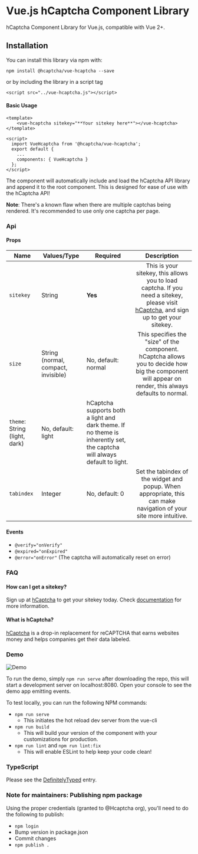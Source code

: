 # Vue.js hCaptcha Component Library

hCaptcha Component Library for Vue.js, compatible with Vue 2+.

## Installation
You can install this library via npm with:
```
npm install @hcaptcha/vue-hcaptcha --save
```

or by including the library in a script tag
```
<script src="../vue-hcaptcha.js"></script>
```

#### Basic Usage
```
<template>
    <vue-hcaptcha sitekey="**Your sitekey here**"></vue-hcaptcha>
</template>

<script>
  import VueHcaptcha from '@hcaptcha/vue-hcaptcha';
  export default {
    ...
    components: { VueHcaptcha }
  };
</script>
```

The component will automatically include and load the hCaptcha API library and append it to the root component.
This is designed for ease of use with the hCaptcha API!

**Note**: There's a known flaw when there are multiple captchas being rendered. It's recommended to use only one captcha per page.

### Api

#### Props

|Name|Values/Type|Required|Description|
|---|---|---|:---:|
|`sitekey`|String|**Yes**|This is your sitekey, this allows you to load captcha. If you need a sitekey, please visit [hCaptcha](https://www.hcaptcha.com), and sign up to get your sitekey.|
|`size`|String (normal, compact, invisible)|No, default: normal|This specifies the "size" of the component. hCaptcha allows you to decide how big the component will appear on render, this always defaults to normal.|
|`theme`: String (light, dark)|No, default: light|hCaptcha supports both a light and dark theme. If no theme is inherently set, the captcha will always default to light.|
|`tabindex`|Integer|No, default: 0|Set the tabindex of the widget and popup. When appropriate, this can make navigation of your site more intuitive.|

#### Events

- `@verify="onVerify"`
- `@expired="onExpired"`
- `@error="onError"` (The captcha will automatically reset on error)

### FAQ

#### How can I get a sitekey?

Sign up at [hCaptcha](https://www.hcaptcha.com) to get your sitekey today. Check [documentation](https://docs.hcaptcha.com/api#getapikey) for more information.

#### What is hCaptcha?

[hCaptcha](https://www.hcaptcha.com) is a drop-in replacement for reCAPTCHA that earns websites money and helps companies get their data labeled.

### Demo

![Demo](https://raw.githubusercontent.com/hCaptcha/vue-hcaptcha/master/screenshots/demo.gif)

To run the demo, simply ```npm run serve``` after downloading the repo, this will start a development server on localhost:8080. Open your console to see the demo app emitting events.

To test locally, you can run the following NPM commands:
- ```npm run serve```
    - This initiates the hot reload dev server from the vue-cli
- ```npm run build```
    - This will build your version of the component with your customizations for production.
- ```npm run lint``` and ```npm run lint:fix```
    - This will enable ESLint to help keep your code clean!

### TypeScript

Please see the [DefinitelyTyped](https://github.com/DefinitelyTyped/DefinitelyTyped/pull/44299) entry.


### Note for maintainers: Publishing npm package
Using the proper credentials (granted to @Hcaptcha org), you'll need to do the following to publish:

- `npm login`
- Bump version in package.json
- Commit changes
- `npm publish .`
